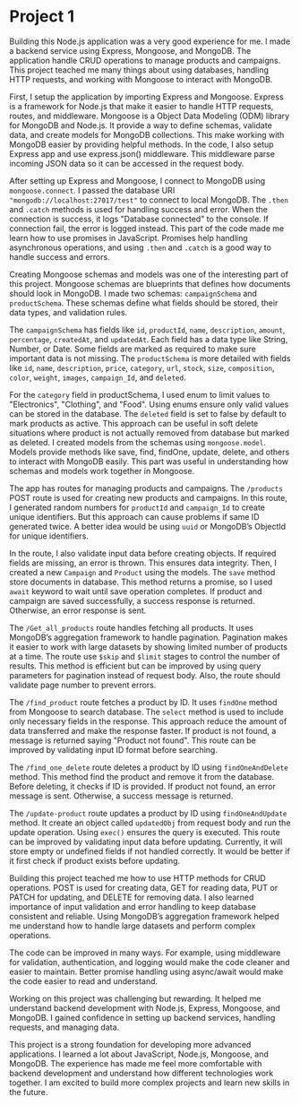 # Project  1
Building this Node.js application was a very good experience for me. I made a backend service using Express, Mongoose, and MongoDB. The application handle CRUD operations to manage products and campaigns. This project teached me many things about using databases, handling HTTP requests, and working with Mongoose to interact with MongoDB.  

First, I setup the application by importing Express and Mongoose. Express is a framework for Node.js that make it easier to handle HTTP requests, routes, and middleware. Mongoose is a Object Data Modeling (ODM) library for MongoDB and Node.js. It provide a way to define schemas, validate data, and create models for MongoDB collections. This make working with MongoDB easier by providing helpful methods. In the code, I also setup Express app and use express.json() middleware. This middleware parse incoming JSON data so it can be accessed in the request body.  

After setting up Express and Mongoose, I connect to MongoDB using `mongoose.connect`. I passed the database URI `"mongodb://localhost:27017/test"` to connect to local MongoDB. The `.then` and `.catch` methods is used for handling success and error. When the connection is success, it logs "Database connected" to the console. If connection fail, the error is logged instead. This part of the code made me learn how to use promises in JavaScript. Promises help handling asynchronous operations, and using `.then` and `.catch` is a good way to handle success and errors.  

Creating Mongoose schemas and models was one of the interesting part of this project. Mongoose schemas are blueprints that defines how documents should look in MongoDB. I made two schemas: `campaignSchema` and `productSchema`. These schemas define what fields should be stored, their data types, and validation rules.  

The `campaignSchema` has fields like `id`, `productId`, `name`, `description`, `amount`, `percentage`, `createdAt`, and `updatedAt`. Each field has a data type like String, Number, or Date. Some fields are marked as required to make sure important data is not missing. The `productSchema` is more detailed with fields like `id`, `name`, `description`, `price`, `category`, `url`, `stock`, `size`, `composition`, `color`, `weight`, `images`, `campaign_Id`, and `deleted`.  

For the `category` field in productSchema, I used enum to limit values to "Electronics", "Clothing", and "Food". Using enums ensure only valid values can be stored in the database. The `deleted` field is set to false by default to mark products as active. This approach can be useful in soft delete situations where product is not actually removed from database but marked as deleted. I created models from the schemas using `mongoose.model`. Models provide methods like save, find, findOne, update, delete, and others to interact with MongoDB easily. This part was useful in understanding how schemas and models work together in Mongoose.  

The app has routes for managing products and campaigns. The `/products` POST route is used for creating new products and campaigns. In this route, I generated random numbers for `productId` and `campaign_Id` to create unique identifiers. But this approach can cause problems if same ID generated twice. A better idea would be using `uuid` or MongoDB’s ObjectId for unique identifiers.  

In the route, I also validate input data before creating objects. If required fields are missing, an error is thrown. This ensures data integrity. Then, I created a new `Campaign` and `Product` using the models. The `save` method store documents in database. This method returns a promise, so I used `await` keyword to wait until save operation completes. If product and campaign are saved successfully, a success response is returned. Otherwise, an error response is sent.  

The `/Get_all_products` route handles fetching all products. It uses MongoDB’s aggregation framework to handle pagination. Pagination makes it easier to work with large datasets by showing limited number of products at a time. The route use `$skip` and `$limit` stages to control the number of results. This method is efficient but can be improved by using query parameters for pagination instead of request body. Also, the route should validate page number to prevent errors.  

The `/find_product` route fetches a product by ID. It uses `findOne` method from Mongoose to search database. The `select` method is used to include only necessary fields in the response. This approach reduce the amount of data transferred and make the response faster. If product is not found, a message is returned saying "Product not found". This route can be improved by validating input ID format before searching.  

The `/find_one_delete` route deletes a product by ID using `findOneAndDelete` method. This method find the product and remove it from the database. Before deleting, it checks if ID is provided. If product not found, an error message is sent. Otherwise, a success message is returned.  

The `/update-product` route updates a product by ID using `findOneAndUpdate` method. It create an object called `updatedObj` from request body and run the update operation. Using `exec()` ensures the query is executed. This route can be improved by validating input data before updating. Currently, it will store empty or undefined fields if not handled correctly. It would be better if it first check if product exists before updating.  

Building this project teached me how to use HTTP methods for CRUD operations. POST is used for creating data, GET for reading data, PUT or PATCH for updating, and DELETE for removing data. I also learned importance of input validation and error handling to keep database consistent and reliable. Using MongoDB’s aggregation framework helped me understand how to handle large datasets and perform complex operations.  

The code can be improved in many ways. For example, using middleware for validation, authentication, and logging would make the code cleaner and easier to maintain. Better promise handling using async/await would make the code easier to read and understand. 

Working on this project was challenging but rewarding. It helped me understand backend development with Node.js, Express, Mongoose, and MongoDB. I gained confidence in setting up backend services, handling requests, and managing data.  

This project is a strong foundation for developing more advanced applications. I learned a lot about JavaScript, Node.js, Mongoose, and MongoDB. The experience has made me feel more comfortable with backend development and understand how different technologies work together. I am excited to build more complex projects and learn new skills in the future.
